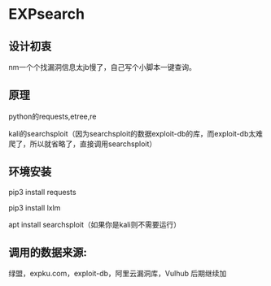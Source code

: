 # EXPsearch
## 设计初衷
nm一个个找漏洞信息太jb慢了，自己写个小脚本一键查询。
## 原理
python的requests,etree,re



kali的searchsploit（因为searchsploit的数据exploit-db的库，而exploit-db太难爬了，所以就省略了，直接调用searchsploit）
## 环境安装
pip3 install requests



pip3 install lxlm


apt install searchsploit（如果你是kali则不需要运行）
## 调用的数据来源:
绿盟，expku.com，exploit-db，阿里云漏洞库，Vulhub
后期继续加
